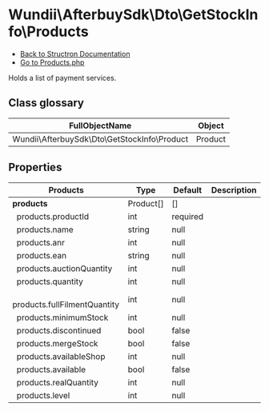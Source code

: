 # Wundii\AfterbuySdk\Dto\GetStockInfo\Products
- [Back to Structron Documentation](./../_Structron.md)
- [Go to Products.php](./../../src/Dto/GetStockInfo/Products.php)

Holds a list of payment services.

## Class glossary
| FullObjectName | Object |
| -------------- | ------ |
| Wundii\AfterbuySdk\Dto\GetStockInfo\Product | Product |

## Properties
| Products                            | Type      | Default  | Description |
| ----------------------------------- | --------- | -------- | ----------- |
| **products**                        | Product[] | []       |             |
| &nbsp; products.productId           | int       | required |             |
| &nbsp; products.name                | string    | null     |             |
| &nbsp; products.anr                 | int       | null     |             |
| &nbsp; products.ean                 | string    | null     |             |
| &nbsp; products.auctionQuantity     | int       | null     |             |
| &nbsp; products.quantity            | int       | null     |             |
| &nbsp; products.fullFilmentQuantity | int       | null     |             |
| &nbsp; products.minimumStock        | int       | null     |             |
| &nbsp; products.discontinued        | bool      | false    |             |
| &nbsp; products.mergeStock          | bool      | false    |             |
| &nbsp; products.availableShop       | int       | null     |             |
| &nbsp; products.available           | bool      | false    |             |
| &nbsp; products.realQuantity        | int       | null     |             |
| &nbsp; products.level               | int       | null     |             |
